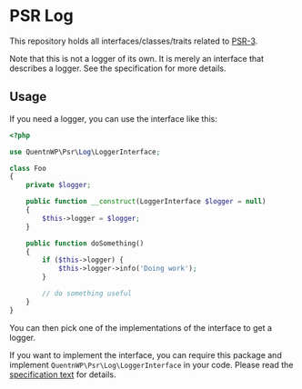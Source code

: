 PSR Log
=======

This repository holds all interfaces/classes/traits related to
[PSR-3](https://github.com/php-fig/fig-standards/blob/master/accepted/PSR-3-logger-interface.md).

Note that this is not a logger of its own. It is merely an interface that
describes a logger. See the specification for more details.

Usage
-----

If you need a logger, you can use the interface like this:

```php
<?php

use QuentnWP\Psr\Log\LoggerInterface;

class Foo
{
    private $logger;

    public function __construct(LoggerInterface $logger = null)
    {
        $this->logger = $logger;
    }

    public function doSomething()
    {
        if ($this->logger) {
            $this->logger->info('Doing work');
        }

        // do something useful
    }
}
```

You can then pick one of the implementations of the interface to get a logger.

If you want to implement the interface, you can require this package and
implement `QuentnWP\Psr\Log\LoggerInterface` in your code. Please read the
[specification text](https://github.com/php-fig/fig-standards/blob/master/accepted/PSR-3-logger-interface.md)
for details.
